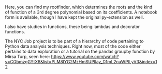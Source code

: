 Here, you can find my rootfinder, which determines the roots and the kind of function of a 3rd degree polynomial based on its coefficients.
A notebook form is available, though I have kept the original py-extension as well.

I also have studies in functions, these being lambdas and decorator functions.

The NYC Job project is to be part of a hierarchy of code pertaining to Python data analysis techniques.
Right now, most of the code either pertains to data exploration or a tutorial on the pandas groupby function by Mirsa Turp, seen here:
https://www.youtube.com/watch?v=CObmzgGYtX8&list=PLM8lYG2MzHmSUPllay_D1mL2puWPILyV3&index=12
